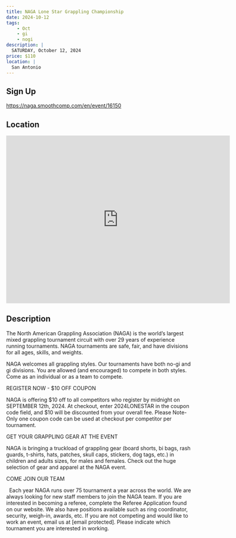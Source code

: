 ```yaml
---
title: NAGA Lone Star Grappling Championship
date: 2024-10-12
tags:
    - Oct
    - gi 
    - nogi 
description: |
  SATURDAY, October 12, 2024
price: $110
location: |
  San Antonio
---
```

## Sign Up
https://naga.smoothcomp.com/en/event/16150

## Location
<iframe src="https://www.google.com/maps/embed?pb=!1m18!1m12!1m3!1d12345.6789!2d-98.4269781!3d29.4914264!2m3!1f0!2f0!3f0!3m2!1i1024!2i768!4f13.1!3m3!1m2!1s0x0%3A0x0!2z29.4914264!5e0!3m2!1sen!2sus!4v1234567890" width="600" height="450" style="border:0;" allowfullscreen="" loading="lazy"></iframe>

## Description
The North American Grappling Association (NAGA) is the world’s largest mixed grappling tournament circuit with over 29 years of experience running tournaments. NAGA tournaments are safe, fair, and have divisions for all ages, skills, and weights.


NAGA welcomes all grappling styles. Our tournaments have both no-gi and gi divisions. You are allowed (and encouraged) to compete in both styles. Come as an individual or as a team to compete.


REGISTER NOW - $10 OFF COUPON


NAGA is offering $10 off to all competitors who register by midnight on SEPTEMBER 12th, 2024. At checkout, enter 2024LONESTAR in the coupon code field, and $10 will be discounted from your overall fee. Please Note- Only one coupon code can be used at checkout per competitor per tournament.   


GET YOUR GRAPPLING GEAR AT THE EVENT


NAGA is bringing a truckload of grappling gear (board shorts, bi bags, rash guards, t-shirts, hats, patches, skull caps, stickers, dog tags, etc.) in children and adults sizes, for males and females. Check out the huge selection of gear and apparel at the NAGA event.  


COME JOIN OUR TEAM


  Each year NAGA runs over 75 tournament a year across the world. We are always looking for new staff members to join the NAGA team. If you are interested in becoming a referee, complete the Referee Application found on our website. We also have positions available such as ring coordinator, security, weigh-in, awards, etc. If you are not competing and would like to work an event, email us at [email protected]. Please indicate which tournament you are interested in working.